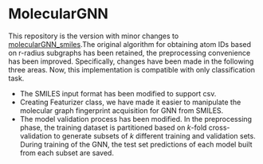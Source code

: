 # MolecularGNN
This repository is the version with minor changes to [molecularGNN_smiles](https://github.com/masashitsubaki/molecularGNN_smiles).The original algorithm for obtaining atom IDs based on r-radius subgraphs has been retained, the preprocessing convenience has been improved. Specifically, changes have been made in the following three areas. Now, this implementation is compatible with only classification task.  
* The SMILES input format has been modified to support csv.  
* Creating Featurizer class, we have made it easier to manipulate the molecular graph fingerprint acquisition for GNN from SMILES.  
* The model validation process has been modified. In the preprocessing phase, the training dataset is partitioned based on *k*-fold cross-validation to generate subsets of *k* different training and validation sets. During training of the GNN, the test set predictions of each model built from each subset are saved.
